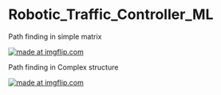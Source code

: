 # Robotic_Traffic_Controller_ML

Path finding  in simple matrix 

<a href="https://imgflip.com/gif/2dq20z"><img src="https://i.imgflip.com/2dq20z.gif" title="made at imgflip.com"/></a>

Path finding  in Complex structure

<a href="https://imgflip.com/gif/2dq2mo"><img src="https://i.imgflip.com/2dq2mo.gif" title="made at imgflip.com"/></a>

